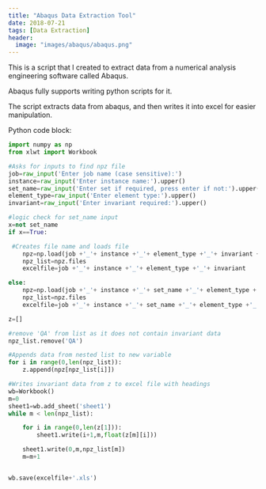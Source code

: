 ```yaml
---
title: "Abaqus Data Extraction Tool"
date: 2018-07-21
tags: [Data Extraction]
header:
  image: "images/abaqus/abaqus.png"
---
```


This is a script that I created to extract data from a numerical analysis
engineering software called Abaqus.

Abaqus fully supports writing python scripts for it.

The script extracts data from abaqus, and then writes it into excel for easier
manipulation.

Python code block:
```python
import numpy as np
from xlwt import Workbook

#Asks for inputs to find npz file
job=raw_input('Enter job name (case sensitive):')                  
instance=raw_input('Enter instance name:').upper()
set_name=raw_input('Enter set if required, press enter if not:').upper()
element_type=raw_input('Enter element type:').upper()
invariant=raw_input('Enter invariant required:').upper()

#logic check for set_name input                                               
x=not set_name
if x==True:

 #Creates file name and loads file   
    npz=np.load(job +'_'+ instance +'_'+ element_type +'_'+ invariant +'.npz')              
    npz_list=npz.files
    excelfile=job +'_'+ instance +'_'+ element_type +'_'+ invariant

else:
    npz=np.load(job +'_'+ instance +'_'+ set_name +'_'+ element_type +'_'+ invariant +'.npz')
    npz_list=npz.files
    excelfile=job +'_'+ instance +'_'+ set_name +'_'+ element_type +'_'+ invariant

z=[]

#remove 'QA' from list as it does not contain invariant data
npz_list.remove('QA')

#Appends data from nested list to new variable
for i in range(0,len(npz_list)):
    z.append(npz[npz_list[i]])

#Writes invariant data from z to excel file with headings
wb=Workbook()
m=0
sheet1=wb.add_sheet('sheet1')
while m < len(npz_list):

    for i in range(0,len(z[1])):
        sheet1.write(i+1,m,float(z[m][i]))

    sheet1.write(0,m,npz_list[m])
    m=m+1


wb.save(excelfile+'.xls')
```
